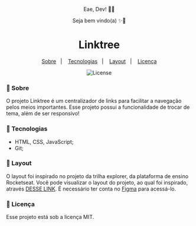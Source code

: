 <p align="center">Eae, Dev! 👊🏾</p>
<p align="center">Seja bem vindo(a) ✨🚀</p>

<h1 align="center">Linktree</h1>

<p align="center">
  <a href="#-sobre">Sobre</a>&nbsp;&nbsp;&nbsp;|&nbsp;&nbsp;&nbsp;
  <a href="#-tecnologias">Tecnologias</a>&nbsp;&nbsp;&nbsp;|&nbsp;&nbsp;&nbsp;
  <a href="#-layout">Layout</a>&nbsp;&nbsp;&nbsp;|&nbsp;&nbsp;&nbsp;
  <a href="#-licença">Licença</a>
</p>

<p align="center">
  <img alt="License" src="https://img.shields.io/static/v1?label=license&message=MIT&color=49AA26&labelColor=000000">
</p>

<h3>📌 Sobre</h3>

O projeto Linktree é um centralizador de links para facilitar a navegação pelos meios importantes. Esse projeto possui a funcionalidade de trocar de tema, além de ser responsivo!

<h3>📌 Tecnologias</h3>

- HTML, CSS, JavaScript;
- Git;

<h3>📌 Layout</h3>

O layout foi inspirado no projeto da trilha explorer, da plataforma de ensino Rocketseat. Você pode visualizar o layout do projeto, ao qual foi inspirado, através [DESSE LINK](https://www.figma.com/community/file/1187422022288947321). É necessário ter conta no [Figma](https://figma.com) para acessá-lo.

<h3>📌 Licença</h3>

Esse projeto está sob a licença MIT.
